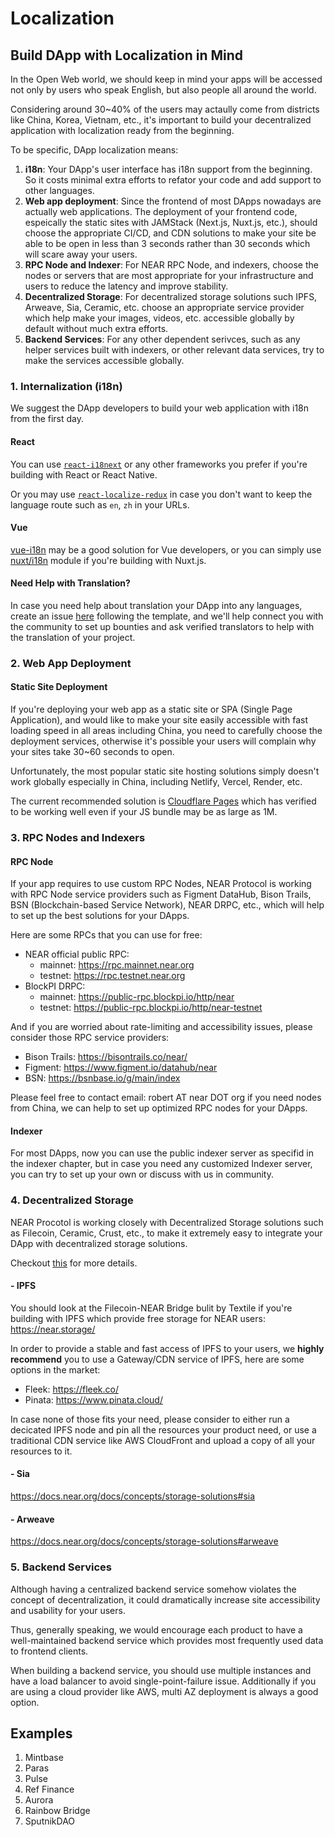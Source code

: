 # Localization

## Build DApp with Localization in Mind

In the Open Web world, we should keep in mind your apps will be accessed not only by users who speak English, but also people all around the world.

Considering around 30~40% of the users may actaully come from districts like China, Korea, Vietnam, etc., it's important to build your decentralized application with localization ready from the beginning. 

To be specific, DApp localization means:

1. **i18n**: Your DApp's user interface has i18n support from the beginning. So it costs minimal extra efforts to refator your code and add support to other languages. 
2. **Web app deployment**: Since the frontend of most DApps nowadays are actually web applications. The deployment of your frontend code, espeically the static sites with JAMStack (Next.js, Nuxt.js, etc.), should choose the appropriate CI/CD, and CDN solutions to make your site be able to be open in less than 3 seconds rather than 30 seconds which will scare away your users.
3. **RPC Node and Indexer**: For NEAR RPC Node, and indexers, choose the nodes or servers that are most appropriate for your infrastructure and users to reduce the latency and improve stability. 
4. **Decentralized Storage**: For decentralized storage solutions such IPFS, Arweave, Sia, Ceramic, etc. choose an appropriate service provider which help make your images, videos, etc. accessible globally by default without much extra efforts.
5. **Backend Services**: For any other dependent serivces, such as any helper services built with indexers, or other relevant data services, try to make the services accessible globally.


### 1. Internalization (i18n)

We suggest the DApp developers to build your web application with i18n from the first day. 

#### React

You can use [`react-i18next`](https://react.i18next.com/) or any other frameworks you prefer if you're building with React or React Native.

Or you may use [`react-localize-redux`](https://ryandrewjohnson.github.io/react-localize-redux-docs/) in case you don't want to keep the language route such as `en`, `zh` in your URLs.

#### Vue

[vue-i18n](https://kazupon.github.io/vue-i18n/) may be a good solution for Vue developers, or you can simply use [nuxt/i18n](https://i18n.nuxtjs.org/) module if you're building with Nuxt.js.

#### Need Help with Translation?

In case you need help about translation your DApp into any languages, create an issue [here](https://github.com/near-x/near-localize-dapp/issues/new) following the template, and we'll help connect you with the community to set up bounties and ask verified translators to help with the translation of your project.


### 2. Web App Deployment

#### Static Site Deployment

If you're deploying your web app as a static site or SPA (Single Page Application), and would like to make your site easily accessible with fast loading speed in all areas including China, you need to carefully choose the deployment services, otherwise it's possible your users will complain why your sites take 30~60 seconds to open.

Unfortunately, the most popular static site hosting solutions simply doesn't work globally especially in China, including Netlify, Vercel, Render, etc.

The current recommended solution is [Cloudflare Pages](https://pages.cloudflare.com/) which has verified to be working well even if your JS bundle may be as large as 1M.


### 3. RPC Nodes and Indexers

#### RPC Node

If your app requires to use custom RPC Nodes, NEAR Protocol is working with RPC Node service providers such as Figment DataHub, Bison Trails, BSN (Blockchain-based Service Network), NEAR DRPC, etc., which will help to set up the best solutions for your DApps. 

Here are some RPCs that you can use for free:
- NEAR official public RPC:
  - mainnet: https://rpc.mainnet.near.org
  - testnet: https://rpc.testnet.near.org
- BlockPI DRPC:
  - mainnet: https://public-rpc.blockpi.io/http/near
  - testnet: https://public-rpc.blockpi.io/http/near-testnet

And if you are worried about rate-limiting and accessibility issues, please consider those RPC service providers:
- Bison Trails: https://bisontrails.co/near/
- Figment: https://www.figment.io/datahub/near
- BSN: https://bsnbase.io/g/main/index

Please feel free to contact email: robert AT near DOT org if you need nodes from China, we can help to set up optimized RPC nodes for your DApps. 

#### Indexer

For most DApps, now you can use the public indexer server as specifid in the indexer chapter, but in case you need any customized Indexer server, you can try to set up your own or discuss with us in community. 


### 4. Decentralized Storage

NEAR Procotol is working closely with Decentralized Storage solutions such as Filecoin, Ceramic, Crust, etc., to make it extremely easy to integrate your DApp with decentralized storage solutions.     

Checkout [this](https://docs.near.org/docs/concepts/storage-solutions) for more details.    

#### - IPFS

You should look at the Filecoin-NEAR Bridge bulit by Textile if you're building with IPFS which provide free storage for NEAR users: https://near.storage/

In order to provide a stable and fast access of IPFS to your users, we **highly recommend** you to use a Gateway/CDN service of IPFS, here are some options in the market:

- Fleek: https://fleek.co/
- Pinata: https://www.pinata.cloud/

In case none of those fits your need, please consider to either run a decicated IPFS node and pin all the resources your product need, or use a traditional CDN service like AWS CloudFront and upload a copy of all your resources to it.

#### - Sia

https://docs.near.org/docs/concepts/storage-solutions#sia

#### - Arweave

https://docs.near.org/docs/concepts/storage-solutions#arweave

### 5. Backend Services

Although having a centralized backend service somehow violates the concept of decentralization, it could dramatically increase site accessibility and usability for your users.         

Thus, generally speaking, we would encourage each product to have a well-maintained backend service which provides most frequently used data to frontend clients.    

When building a backend service, you should use multiple instances and have a load balancer to avoid single-point-failure issue. Additionally if you are using a cloud provider like AWS, multi AZ deployment is always a good option.


## Examples

1. Mintbase
2. Paras
3. Pulse
4. Ref Finance
5. Aurora
6. Rainbow Bridge
7. SputnikDAO
